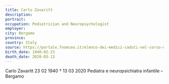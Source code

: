 ```yaml
---
title: Carlo Zavaritt
description: 
portrait: 
occupation: Pediatrician and Neuropsychologist
employer: 
city: Bergamo
province: 
country: Italy 
source: https://portale.fnomceo.it/elenco-dei-medici-caduti-nel-corso-dellepidemia-di-covid-19/
birth_date: 1940-02-23
death_date: 2020-03-13
---
```


Carlo Zavaritt 23 02 1940 † 13 03 2020
Pediatra e neuropsichiatra infantile – Bergamo
